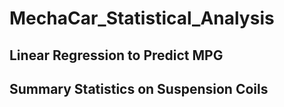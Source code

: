 # MechaCar_Statistical_Analysis

## Linear Regression to Predict MPG

## Summary Statistics on Suspension Coils
